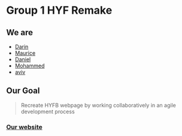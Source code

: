 # Group 1 HYF Remake

## We are

- [Darin](https://github.com/Darin-Hamouda)
- [Maurice](https://github.com/mauricemat)
- [Daniel](https://github.com/denrique-alvarez)
- [Mohammed](https://github.com/mohammedlouzon)
- [aviv](https://github.com/aviv82)

## Our Goal

> Recreate HYFB webpage by working collaboratively in an agile development
> process

### [Our website](https://lab-antwerp-1.github.io/group1-HackYourFuture/)
